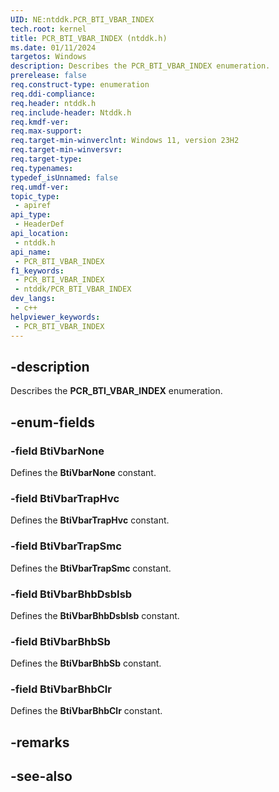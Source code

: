 ```yaml
---
UID: NE:ntddk.PCR_BTI_VBAR_INDEX
tech.root: kernel
title: PCR_BTI_VBAR_INDEX (ntddk.h)
ms.date: 01/11/2024
targetos: Windows
description: Describes the PCR_BTI_VBAR_INDEX enumeration.
prerelease: false
req.construct-type: enumeration
req.ddi-compliance: 
req.header: ntddk.h
req.include-header: Ntddk.h
req.kmdf-ver: 
req.max-support: 
req.target-min-winverclnt: Windows 11, version 23H2
req.target-min-winversvr: 
req.target-type: 
req.typenames: 
typedef_isUnnamed: false
req.umdf-ver: 
topic_type:
 - apiref
api_type:
 - HeaderDef
api_location:
 - ntddk.h
api_name:
 - PCR_BTI_VBAR_INDEX
f1_keywords:
 - PCR_BTI_VBAR_INDEX
 - ntddk/PCR_BTI_VBAR_INDEX
dev_langs:
 - c++
helpviewer_keywords:
 - PCR_BTI_VBAR_INDEX
---
```


## -description

Describes the **PCR_BTI_VBAR_INDEX** enumeration.

## -enum-fields

### -field BtiVbarNone

Defines the **BtiVbarNone** constant.

### -field BtiVbarTrapHvc

Defines the **BtiVbarTrapHvc** constant.

### -field BtiVbarTrapSmc

Defines the **BtiVbarTrapSmc** constant.

### -field BtiVbarBhbDsbIsb

Defines the **BtiVbarBhbDsbIsb** constant.

### -field BtiVbarBhbSb

Defines the **BtiVbarBhbSb** constant.

### -field BtiVbarBhbClr

Defines the **BtiVbarBhbClr** constant.

## -remarks

## -see-also
